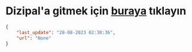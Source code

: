 # Dizipal'a gitmek için [buraya](None) tıklayın
    
```json
{
    "last_update": "28-08-2023 02:30:36",
    "url": "None"
}
```